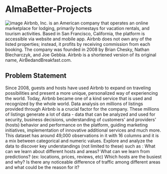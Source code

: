 # AlmaBetter-Projects
![image](https://user-images.githubusercontent.com/64250729/179274225-ac0c2a00-2679-4c83-8ef6-939eec0e806e.png)
Airbnb, Inc.
is an American company that operates an online marketplace for lodging, primarily homestays for vacation rentals, and tourism activities. Based in San Francisco, California, the platform is accessible via website and mobile app. Airbnb does not own any of the listed properties; instead, it profits by receiving commission from each booking. The company was founded in 2008 by Brian Chesky, Nathan Blecharczyk, and Joe Gebbia. Airbnb is a shortened version of its original name, AirBedandBreakfast.com.

## Problem Statement
Since 2008, guests and hosts have used Airbnb to expand on traveling possibilities and present a more unique, personalized way of experiencing the world. Today, Airbnb became one of a kind service that is used and recognized by the whole world. Data analysis on millions of listings provided through Airbnb is a crucial factor for the company. These millions of listings generate a lot of data - data that can be analyzed and used for security, business decisions, understanding of customers' and providers' (hosts) behavior and performance on the platform, guiding marketing initiatives, implementation of innovative additional services and much more.
This dataset has around 49,000 observations in it with 16 columns and it is a mix between categorical and numeric values.
Explore and analyze the data to discover key understandings (not limited to these) such as :
What can we learn about different hosts and areas?
What can we learn from predictions? (ex: locations, prices, reviews, etc)
Which hosts are the busiest and why?
Is there any noticeable difference of traffic among different areas and what could be the reason for it?

